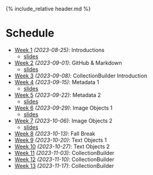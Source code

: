 [witten]: http://kg6ek7cq2b.search.serialssolutions.com/?V=1.0&L=KG6EK7CQ2B&S=JCs&C=TC0000298940&T=marc  "Witten, et al. in IUCAT"
[cb]: https://collectionbuilder.github.io "Collection Builder Home"
[omekanet]: https://omeka.net/ "Omeka hosted service"
[omekaorg]: https://omeka.org/ "Omeka Home"
{% include_relative header.md %}

# Schedule
* [Week 1](week01.md) _(2023-08-25)_: Introductions
	- [slides](https://ella.sice.indiana.edu/~jawalsh/z652_slides/week01.html)
* [Week 2](week02.md) _(2023-09-01)_: GitHub & Markdown 
	- [slides](https://ella.sice.indiana.edu/~jawalsh/z652_slides/week02.html)
* [Week 3](week03.md) _(2023-09-08)_: CollectionBuilder Introduction
* [Week 4](week04.md) _(2023-09-15)_: Metadata 1 <!-- AW -->
	- [slides](https://ella.sice.indiana.edu/~jawalsh/z652_slides/week04.html)
* [Week 5](week05.md) _(2023-09-22)_: Metadata 2 <!-- AW -->
	- [slides](https://ella.sice.indiana.edu/~jawalsh/z652_slides/week05.html)
* [Week 6](week06.md) _(2023-09-29)_: Image Objects 1
	- [slides](https://docs.google.com/presentation/d/1KRezfqcwiGF-El9DrGCmBEJzxrkhSHDwzPGZdHWi87U/edit?usp=sharing)
* [Week 7](week07.md) _(2023-10-06)_: Image Objects 2
    - [slides](https://docs.google.com/presentation/d/1lZgy5000Hr9wlE0sfyeLTN1k_fmMKrR4RzxOzhROxa0/edit?usp=sharing)
* [Week 8](week08.md) _(2023-10-13)_: Fall Break
* [Week 9](week09.md) _(2023-10-20)_: Text Objects 1 <!-- AW -->
* [Week 10](week10.md) _(2023-10-27)_: Text Objects 2
* [Week 11](week11.md) _(2023-11-03)_: CollectionBuilder
* [Week 12](week12.md) _(2023-11-10)_: CollectionBuilder
* [Week 13](week13.md) _(2023-11-17)_: CollectionBuilder

<!--
Week 1 (2023-08-25): Introductions
Week 2 (2023-09-01): GitHub & Markdown
Week 3 (2023-09-08): CollectionBuilder Introduction
Week 4 (2023-09-15): Metadata 1 (AW)
Week 5 (2023-09-22): Metadata 2 (AW)
Week 6 (2023-09-29): Image Objects 1
Week 7 (2023-10-06): Image Objects 2
Week 8 (2023-10-13): Fall Break
Week 9 (2023-10-20): Text Objects 1 (AW)
Week 10 (2023-10-27): Text Objects 2
Week 11 (2023-11-03): CollectionBuilder
Week 12 (2023-11-10): CollectionBuilder
Week 13 (2023-11-17): CollectionBuilder
-->
